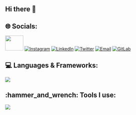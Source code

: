 ## Hi there 👋

<div align="left">
<h2>🌐 Socials:</h2>
  
[<a href="https://facebook.com/marcanii02"><img src="https://raw.githubusercontent.com/rahuldkjain/github-profile-readme-generator/master/src/images/icons/Social/facebook.svg" height="48" width="58"/></a>](https://www.facebook.com/maxjherzon.rodaspalcios)
[![Instagram](https://skillicons.dev/icons?i=instagram)](https://www.instagram.com/maxrodas99/)
[![LinkedIn](https://skillicons.dev/icons?i=linkedin)](https://www.linkedin.com/in/max-jherzon-rodas-palacios-5b0948254/)
[![Twitter](https://skillicons.dev/icons?i=twitter)](https://twitter.com/M4x241)
[![Email](https://skillicons.dev/icons?i=gmail)](mailto:maxrodaspc@gmail.com)
[![GitLab](https://skillicons.dev/icons?i=gitlab)](https://gitlab.com/maxrodaspc)
</div>

<h2 align="left">💻 Languages & Frameworks:</h2>
<p align="left">
    <img src="https://skillicons.dev/icons?i=cpp,py,html,css,js,ts,nextjs,vue,php,mysql" />
</p>

<h2 align="left">:hammer_and_wrench: Tools I use:</h2>
<p align="left">
    <img src="https://skillicons.dev/icons?i=git,github,gitlab,npm,vscode,linux,sublime" />
</p>

